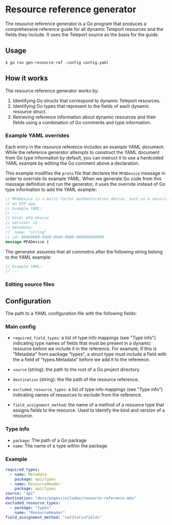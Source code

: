 # Resource reference generator

The resource reference generator is a Go program that produces a comprehensive
reference guide for all dynamic Teleport resources and the fields they include.
It uses the Teleport source as the basis for the guide. 

## Usage

```
$ go run gen-resource-ref -config config.yaml
```

## How it works

The resource reference generator works by:

1. Identifying Go structs that correspond to dynamic Teleport resources.
1. Identifying Go types that represent to the fields of each dynamic resource
   struct.
1. Retrieving reference information about dynamic resources and their fields
   using a combination of Go comments and type information.

### Example YAML overrides

Each entry in the resource reference includes an example YAML document. While
the reference generator attempts to construct the YAML document from Go type
information by default, you can instruct it to use a hardcoded YAML example by
editing the Go comment above a declaration. 

This example modifies the `proto` file that declares the `MFADevice` message in
order to override its example YAML. When we generate Go code from this message
definition and run the generator, it uses the override instead of Go type
information to add the YAML example:

```proto
// MFADevice is a multi-factor authentication device, such as a security key or
// an OTP app.
// Example YAML:
// ---
// kind: mfa_device
// version: v1
// metadata:
//  name: "string"
// id: 00000000-0000-0000-0000-000000000000
message MFADevice {
```

The generator assumes that all commetns after the following string belong to the
YAML example:

```go
// Example YAML:
// ---
```

### Editing source files

<!--TODO mention proto files-->

## Configuration

The path to a YAML configuration file with the following fields:

### Main config

- `required_field_types`: a list of type info mappings (see "Type info")
  indicating type names of fields that must be present in a dynamic resource
  before we include it in the reference. For example, if this is "Metadata" from
  package "types", a struct type must include a field with the a field of
  "types.Metadata" before we add it to the reference.

- `source` (string): the path to the root of a Go project directory.

- `destination` (string): the file path of the resource reference.

- `excluded_resource_types`: a list of type info mappings (see "Type info")
  indicating names of resources to exclude from the reference. 

- `field_assignment_method`: the name of a method of a resource type that
  assigns fields to the resource. Used to identify the kind and version of a
  resource.

### Type info

- `package`: The path of a Go package
- `name`: The name of a type within the package

### Example

```yaml
required_types:
  - name: Metadata
    package: api/types
  - name: ResourceHeader
    package: api/types
source: "api"
destination: "docs/pages/includes/resource-reference.mdx"
excluded_resource_types:
  - package: "types"
    name: "ResourceHeader"
field_assignment_method: "setStaticFields"
```

<!--TODO: Any other functionality in the reference to document? Look at the
source-->
